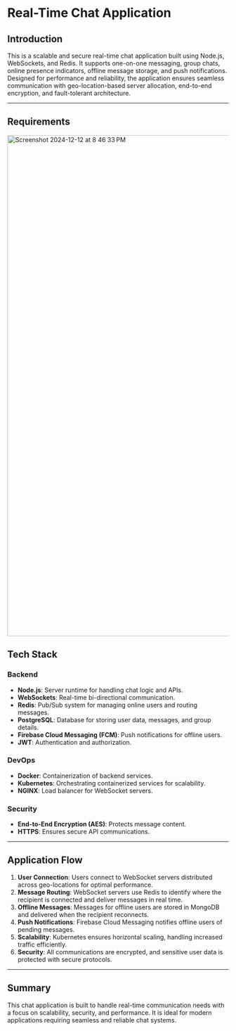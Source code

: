 # Real-Time Chat Application

## Introduction
This is a scalable and secure real-time chat application built using Node.js, WebSockets, and Redis. It supports one-on-one messaging, group chats, online presence indicators, offline message storage, and push notifications. Designed for performance and reliability, the application ensures seamless communication with geo-location-based server allocation, end-to-end encryption, and fault-tolerant architecture.

---

## Requirements
<img width="1140" alt="Screenshot 2024-12-12 at 8 46 33 PM" src="https://github.com/user-attachments/assets/d1e0701f-66e3-4567-abe8-23dcdaf8aa7e" />


## Tech Stack

### **Backend**
- **Node.js**: Server runtime for handling chat logic and APIs.
- **WebSockets**: Real-time bi-directional communication.
- **Redis**: Pub/Sub system for managing online users and routing messages.
- **PostgreSQL**: Database for storing user data, messages, and group details.
- **Firebase Cloud Messaging (FCM)**: Push notifications for offline users.
- **JWT**: Authentication and authorization.

### **DevOps**
- **Docker**: Containerization of backend services.
- **Kubernetes**: Orchestrating containerized services for scalability.
- **NGINX**: Load balancer for WebSocket servers.

### **Security**
- **End-to-End Encryption (AES)**: Protects message content.
- **HTTPS**: Ensures secure API communications.

---

## Application Flow
1. **User Connection**: Users connect to WebSocket servers distributed across geo-locations for optimal performance.
2. **Message Routing**: WebSocket servers use Redis to identify where the recipient is connected and deliver messages in real time.
3. **Offline Messages**: Messages for offline users are stored in MongoDB and delivered when the recipient reconnects.
4. **Push Notifications**: Firebase Cloud Messaging notifies offline users of pending messages.
5. **Scalability**: Kubernetes ensures horizontal scaling, handling increased traffic efficiently.
6. **Security**: All communications are encrypted, and sensitive user data is protected with secure protocols.

---

## Summary
This chat application is built to handle real-time communication needs with a focus on scalability, security, and performance. It is ideal for modern applications requiring seamless and reliable chat systems.
